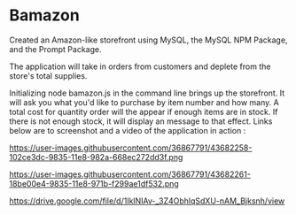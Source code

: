 # Bamazon

Created an Amazon-like storefront using MySQL, the MySQL NPM Package, and the Prompt Package.

The application will take in orders from customers and deplete from the store's total supplies.

Initializing node bamazon.js in the command line brings up the storefront. It will ask you what you'd like to purchase by item number and how many.  A total cost for quantity order will the appear if enough items are in stock.  If there is not enough stock, it will display an message to that effect.  Links below are to screenshot and a video of the application in action :

https://user-images.githubusercontent.com/36867791/43682258-102ce3dc-9835-11e8-982a-668ec272dd3f.png

https://user-images.githubusercontent.com/36867791/43682261-18be00e4-9835-11e8-971b-f299ae1df532.png



https://drive.google.com/file/d/1IklNIAv-_3Z4ObhlqSdXU-nAM_Bjksnh/view
